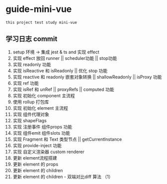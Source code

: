 # guide-mini-vue
    this project test study mini-vue

## 学习日志 commit
1. setup 环境 -> 集成 jest & ts and 实现 effect
2. 实现 effect 放回 runner || scheduler功能 || stop功能
3. 实现 readonly 功能
4. 实现 isReactive 和 isReadonly || 优化 stop 功能
5. 实现 reactive 和 readonly 嵌套对象转换 || shallowReadonly || isProxy 功能
6. 实现 ref 功能
7. 实现 isRef 和 unRef || proxyRefs || computed 功能
8. 实现 初始化 component 主流程
9. 使用 rollup 打包库
10. 实现 初始化 element 主流程
11. 实现 组件代理对象 
12. 实现 shapeFlags
13. 实现 注册事件 组件props 功能
14. 实现 组件emit 组件slots 功能
15. 实现 Fragment 和 Text 类型节点 || getCurrentInstance
16. 实现 provide-inject 功能
17. 实现 自定义渲染器 custom renderer
18. 更新 element流程搭建
19. 更新 element 的 props
20. 更新 element 的 children
21. 更新 element 的 children - 双端对比diff 算法 （1）
